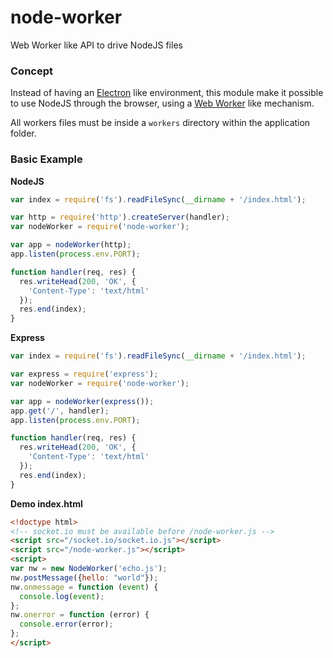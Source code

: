 # node-worker
Web Worker like API to drive NodeJS files

### Concept

Instead of having an [Electron](https://electron.atom.io/) like environment,
this module make it possible to use NodeJS through the browser,
using a [Web Worker](https://developer.mozilla.org/en-US/docs/Web/API/Web_Workers_API/Using_web_workers) like mechanism.

All workers files must be inside a `workers` directory within the application folder.


### Basic Example

**NodeJS**
```js
var index = require('fs').readFileSync(__dirname + '/index.html');

var http = require('http').createServer(handler);
var nodeWorker = require('node-worker');

var app = nodeWorker(http);
app.listen(process.env.PORT);

function handler(req, res) {
  res.writeHead(200, 'OK', {
    'Content-Type': 'text/html'
  });
  res.end(index);
}
```

**Express**
```js
var index = require('fs').readFileSync(__dirname + '/index.html');

var express = require('express');
var nodeWorker = require('node-worker');

var app = nodeWorker(express());
app.get('/', handler);
app.listen(process.env.PORT);

function handler(req, res) {
  res.writeHead(200, 'OK', {
    'Content-Type': 'text/html'
  });
  res.end(index);
}
```

**Demo index.html**
```html
<!doctype html>
<!-- socket.io must be available before /node-worker.js -->
<script src="/socket.io/socket.io.js"></script>
<script src="/node-worker.js"></script>
<script>
var nw = new NodeWorker('echo.js');
nw.postMessage({hello: "world"});
nw.onmessage = function (event) {
  console.log(event);
};
nw.onerror = function (error) {
  console.error(error);
};
</script>
```